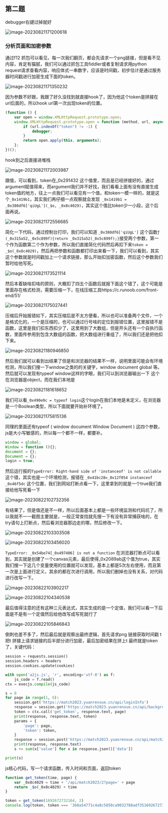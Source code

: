 ## 第二题

debugger右键过掉就好

![image-20230821171200618](./a2md.assets/image-20230821171200618.png)

### 分析页面和加密参数

通过f12 抓包可以看见，每一次我们翻页，都会先请求一个png链接，但是看不见内容，肯定有猫腻，我们可以通过抓包工具fiddler或者复制请求用python  request请求查看内容，响应体式一串数字，应该是时间戳，初步估计是通过服务器时间戳进行加密生成下面的token。

![image-20230821171350232](./a2md.assets/image-20230821171350232.png)

因为参数不好跟，我跟了好久没找到就直接hook了，因为他这个token是拼接在url后面的，所以hook  url第一次出现token的位置。

```js
(function () {
    var open = window.XMLHttpRequest.prototype.open;
    window.XMLHttpRequest.prototype.open = function (method, url, async) {
        if (url.indexOf("token") != -1) {
            debugger;
        }
        return open.apply(this, arguments);
    };
})();
```

hook到之后直接进堆栈

![image-20230821172003987](./a2md.assets/image-20230821172003987.png)

跟值，可以看到，token在_0x291432 这个值里，而且是已经拼接好的，通过argument赋值得来，而argument我们并不好找，我们看看上面有没有直接生成token值的地方，往上一点我们可以看见有一个值，和token一模一样的，就是这个`_0x1419b1`，其实我们再仔细一点观察就会发现` _0x1419b1 = _0x380df6['qiUgL'](_$o, _0x8c4029)`，其实这个值比token少一小段，这个后面再说。

![image-20230821172556685](./a2md.assets/image-20230821172556685.png)

简化一下代码，通过控制台打印，我们可以知道 `_0x380df6['qiUgL']` 这个函数`ƒ (_0x315a52,_0x5c899f){return _0x315a52(_0x5c899f);}`接受两个参数，第一个作为函数第二个作为参数，所以我们直接简化代码然后再扣下来`token = _$o(_0x8c4029)`，然后再把参数和函数都打印出来看一下，我们可以看到，其实这个参数就是时间戳加上一个请求链接，那么开始扣加密函数，然后这个参数我们暂时给他写死。

![image-20230821173521114](./a2md.assets/image-20230821173521114.png)

然后本着缺啥扣啥的原则，大概扣了四五个函数后就报下面这个错了，这个可能是里面存在格式检测，需要压缩一下，在线压缩工具https://c.runoob.com/front-end/51/

![image-20230821175027441](./a2md.assets/image-20230821175027441.png)

压缩后开始报错如下，其实压缩后是不太方便看，所以也可以准备两个文件，一个是格式化的，一个是压缩的，也可以通过行号啥的定位到报错位置，这里报错不是函数，这里是我们扣东西扣少了，这里用到了大数组，但是开头还有一个自执行函数，里面传参用到包含大数组的函数，把大数组进行重组了，所以我们还是把他扣下来。

![image-20230821180946850](./a2md.assets/image-20230821180946850.png)

然后我们就可以看到出结果了但是和浏览器的结果不一样，说明里面可能会有环境检测，所以我们搜一下window之类的的关键字，window  document  global 等。然后就可以发现有typeof  window这样的字眼，我们可以到浏览器输出一下  这个在浏览器是object，而在我们本地是

![image-20230821181618652](./a2md.assets/image-20230821181618652.png)

我们可以看`_0x490e9c = typeof login`这个login在我们本地是未定义，在浏览器是一个Boolean类型，所以下面就要开始补环境了。

![image-20230821175815136](./a2md.assets/image-20230821175815136.png)

同理的里面还有typeof  (  window   document   Window   Document ) 这四个参数，js是大小写敏感的，所以每一个都不一样，都要补。

```js
window = global; 
Window = function (){}; 
document = {}; 
Document = {}; 
login = true;
```

然后运行报的`TypeError: Right-hand side of 'instanceof' is not callable`这个错，其实也是一个环境检测，报错在 `_0x41bc28=_0x12f054 instanceof _0x46f5dc` 这个位置，我们到网站打断点看一下，这里拿到的就是一个true我们直接给他写死看一下

![image-20230822102732356](./a2md.assets/image-20230822102732356.png)

有结果了，但是值还是不一样，所以后面基本上都是一些环境监测和代码坑了，所以我就不一一截图主要就是，一般正常查找就先搜一下有没有异常捕获啥的，在try语句上打断点，然后看浏览器那边走的哪，然后修改一下。

![image-20230822103303508](./a2md.assets/image-20230822103303508.png)

![image-20230822103456020](./a2md.assets/image-20230822103456020.png)

`TypeError: _0x54be74[_0x497406] is not a function`  在浏览器打断点可以看到，其实就是创建了一个canvas元素，最后使得_0x2089ab这个值为true，其实我们搜一下这几个变量使用的位置就可以发现，基本上都是5次左右使用，而且第一次是上面进行定义，其余的都在次进行调用，所以我们删掉也没有关系，对代码进行改写一下。

![image-20230822103902217](./a2md.assets/image-20230822103902217.png)

![image-20230822104340538](./a2md.assets/image-20230822104340538.png)

最后值得注意的还有这种三元表达式，其实生成的是一个定值，我们可以看一下后面是不是有一个定值然后给他改写成写死就行了

![image-20230822105846843](./a2md.assets/image-20230822105846843.png)

倒刺也差不多了，然后最后就是观察出最终逻辑，首先请求png 链接获取时间戳 t  把t  拼接上请求链接的后半部分进行加密，最后加密结果在拼上t  最终就是token了，关键代码：

```python
session = requests.session()
session.headers = headers
session.cookies.update(cookies)

with open('a2js.js', 'r', encoding='utf-8') as f:
    js_code = f.read()
ctx = execjs.compile(js_code)

s = 0
for page in range(1, 6):
    session.get('https://match2023.yuanrenxue.cn/api/loginInfo')
    response = session.get('https://match2023.yuanrenxue.cn/api/background.png')
    token = ctx.call('get_token', response.text, page)
    print(response, response.text, token)
    params = {
        'page': page,
        'token': token,
    }
    response = session.post('https://match2023.yuanrenxue.cn/api/match2023/2', params=params)
    print(response, response.text)
    s += sum(x['value'] for x in response.json()['data'])

print(s)

```
js核心代码，写一个请求函数，传入时间和页面，返回token
```js
function get_token(time, page) {
    var _0x8c4029 = time + '/api/match2023/2?page=' + page
    return _$o(_0x8c4029) + time
}

token = get_token(1692672732164, 2)
console.log(token, token === '3b8a54771c4a8c5850ca9032788adf351692672732164')
```